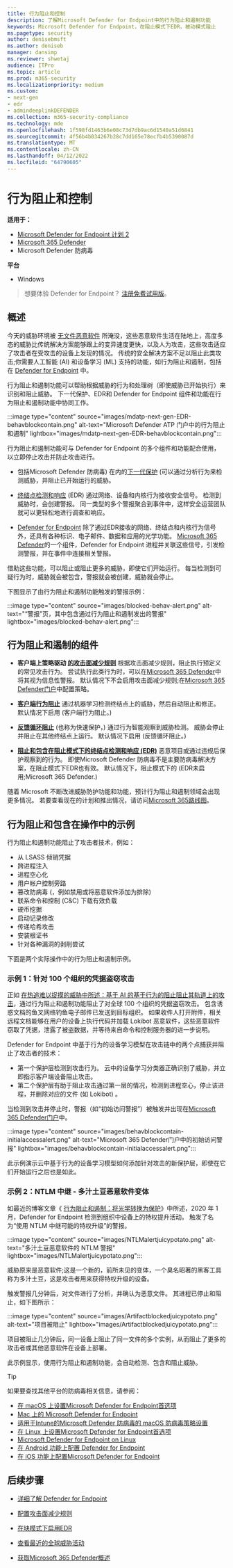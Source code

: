 ```yaml
---
title: 行为阻止和控制
description: 了解Microsoft Defender for Endpoint中的行为阻止和遏制功能
keywords: Microsoft Defender for Endpoint，在阻止模式下EDR，被动模式阻止
ms.pagetype: security
author: denisebmsft
ms.author: deniseb
manager: dansimp
ms.reviewer: shwetaj
audience: ITPro
ms.topic: article
ms.prod: m365-security
ms.localizationpriority: medium
ms.custom:
- next-gen
- edr
- admindeeplinkDEFENDER
ms.collection: m365-security-compliance
ms.technology: mde
ms.openlocfilehash: 1f598fd1463b6e08c73d7db9ac6d1540a51d6841
ms.sourcegitcommit: 4f56b4b034267b28c7dd165e78ecfb4b5390087d
ms.translationtype: MT
ms.contentlocale: zh-CN
ms.lasthandoff: 04/12/2022
ms.locfileid: "64790605"
---
```

# <a name="behavioral-blocking-and-containment"></a>行为阻止和控制

**适用于：**
- [Microsoft Defender for Endpoint 计划 2](https://go.microsoft.com/fwlink/p/?linkid=2154037)
- [Microsoft 365 Defender](https://go.microsoft.com/fwlink/?linkid=2118804)
- Microsoft Defender 防病毒

**平台**
- Windows

> 想要体验 Defender for Endpoint？ [注册免费试用版](https://signup.microsoft.com/create-account/signup?products=7f379fee-c4f9-4278-b0a1-e4c8c2fcdf7e&ru=https://aka.ms/MDEp2OpenTrial?ocid=docs-wdatp-assignaccess-abovefoldlink)。

## <a name="overview"></a>概述

今天的威胁环境被 [无文件恶意软件](/windows/security/threat-protection/intelligence/fileless-threats) 所淹没，这些恶意软件生活在陆地上，高度多态的威胁比传统解决方案能够跟上的变异速度更快，以及人为攻击，这些攻击适应了攻击者在受攻击的设备上发现的情况。 传统的安全解决方案不足以阻止此类攻击;你需要人工智能 (AI) 和设备学习 (ML) 支持的功能，如行为阻止和遏制，包括在 [Defender for Endpoint](/windows/security) 中。

行为阻止和遏制功能可以帮助根据威胁的行为和处理树（即使威胁已开始执行）来识别和阻止威胁。 下一代保护、EDR和 Defender for Endpoint 组件和功能在行为阻止和遏制功能中协同工作。

:::image type="content" source="images/mdatp-next-gen-EDR-behavblockcontain.png" alt-text="Microsoft Defender ATP 门户中的行为阻止和遏制" lightbox="images/mdatp-next-gen-EDR-behavblockcontain.png":::

行为阻止和遏制功能可与 Defender for Endpoint 的多个组件和功能配合使用，以立即停止攻击并防止攻击进行。

- 包括Microsoft Defender 防病毒) 在内的[下一代保护](microsoft-defender-antivirus-in-windows-10.md) (可以通过分析行为来检测威胁，并阻止已开始运行的威胁。

- [终结点检测和响应](overview-endpoint-detection-response.md) (EDR) 通过网络、设备和内核行为接收安全信号。 检测到威胁时，会创建警报。 同一类型的多个警报聚合到事件中，这样安全运营团队就可以更轻松地进行调查和响应。

- [Defender for Endpoint](overview-endpoint-detection-response.md) 除了通过EDR接收的网络、终结点和内核行为信号外，还具有各种标识、电子邮件、数据和应用的光学功能。 [Microsoft 365 Defender](../defender/microsoft-365-defender.md)的一个组件，Defender for Endpoint 进程并关联这些信号，引发检测警报，并在事件中连接相关警报。

借助这些功能，可以阻止或阻止更多的威胁，即使它们开始运行。 每当检测到可疑行为时，威胁就会被包含，警报就会被创建，威胁就会停止。

下图显示了由行为阻止和遏制功能触发的警报示例：

:::image type="content" source="images/blocked-behav-alert.png" alt-text="“警报”页，其中包含通过行为阻止和遏制发出的警报" lightbox="images/blocked-behav-alert.png":::

## <a name="components-of-behavioral-blocking-and-containment"></a>行为阻止和遏制的组件

- **客户端上策略驱动 [的攻击面减少规则](attack-surface-reduction.md)** 根据攻击面减少规则，阻止执行预定义的常见攻击行为。 尝试执行此类行为时，可以在<a href="https://go.microsoft.com/fwlink/p/?linkid=2077139" target="_blank">Microsoft 365 Defender</a>中将其视为信息性警报。 默认情况下不会启用攻击面减少规则;在[Microsoft 365 Defender门户](/microsoft-365/security/defender/microsoft-365-defender)中配置策略。

- **[客户端行为阻止](client-behavioral-blocking.md)** 通过机器学习检测终结点上的威胁，然后自动阻止和修正。 默认情况下启用 (客户端行为阻止。) 

- **[反馈循环阻止](feedback-loop-blocking.md)** (也称为快速保护，) 通过行为智能观察到威胁检测。 威胁会停止并阻止在其他终结点上运行。 默认情况下启用 (反馈循环阻止。) 

- **[阻止和包含在阻止模式下的终结点检测和响应 (EDR)](edr-in-block-mode.md)** 恶意项目或通过违规后保护观察到的行为。 即使Microsoft Defender 防病毒不是主要防病毒解决方案，在阻止模式下EDR也有效。 默认情况下，阻止模式下的 (EDR未启用;Microsoft 365 Defender.) 

随着 Microsoft 不断改进威胁防护功能和功能，预计行为阻止和遏制领域会出现更多情况。 若要查看现在的计划和推出情况，请访问[Microsoft 365路线图](https://www.microsoft.com/microsoft-365/roadmap)。

## <a name="examples-of-behavioral-blocking-and-containment-in-action"></a>行为阻止和包含在操作中的示例

行为阻止和遏制功能阻止了攻击者技术，例如：

- 从 LSASS 倾销凭据
- 跨进程注入
- 进程空心化
- 用户帐户控制旁路
- 篡改防病毒 (，例如禁用或将恶意软件添加为排除) 
- 联系命令和控制 (C&C) 下载有效负载
- 硬币挖掘
- 启动记录修改
- 传递哈希攻击
- 安装根证书
- 针对各种漏洞的剥削尝试

下面是两个实际操作中的行为阻止和遏制示例。

### <a name="example-1-credential-theft-attack-against-100-organizations"></a>示例 1：针对 100 个组织的凭据盗窃攻击

正如 [在热追难以捉摸的威胁中所述：基于 AI 的基于行为的阻止阻止其轨道上的攻击](https://www.microsoft.com/security/blog/2019/10/08/in-hot-pursuit-of-elusive-threats-ai-driven-behavior-based-blocking-stops-attacks-in-their-tracks)，通过行为阻止和遏制功能阻止了对全球 100 个组织的凭据盗窃攻击。 包含诱惑文档的鱼叉网络钓鱼电子邮件已发送到目标组织。 如果收件人打开附件，相关远程文档能够在用户的设备上执行代码并加载 Lokibot 恶意软件，这些恶意软件窃取了凭据，泄露了被盗数据，并等待来自命令和控制服务器的进一步说明。

Defender for Endpoint 中基于行为的设备学习模型在攻击链中的两个点捕获并阻止了攻击者的技术：

- 第一个保护层检测到攻击行为。 云中的设备学习分类器正确识别了威胁，并立即指示客户端设备阻止攻击。
- 第二个保护层有助于阻止攻击通过第一层的情况，检测到进程空心，停止该进程，并删除对应的文件 (如 Lokibot) 。

当检测到攻击并停止时，警报（如“初始访问警报”）被触发并出现在[Microsoft 365 Defender门户](/microsoft-365/security/defender/microsoft-365-defender)中。

:::image type="content" source="images/behavblockcontain-initialaccessalert.png" alt-text="Microsoft 365 Defender门户中的初始访问警报" lightbox="images/behavblockcontain-initialaccessalert.png":::

此示例演示云中基于行为的设备学习模型如何添加针对攻击的新保护层，即使在它们开始运行之后也是如此。

### <a name="example-2-ntlm-relay---juicy-potato-malware-variant"></a>示例 2：NTLM 中继 - 多汁土豆恶意软件变体

如最近的博客文章《 [行为阻止和遏制：将光学转换为保护](https://www.microsoft.com/security/blog/2020/03/09/behavioral-blocking-and-containment-transforming-optics-into-protection)》中所述，2020 年 1 月，Defender for Endpoint 检测到组织中设备上的特权提升活动。 触发了名为“使用 NTLM 中继可能的特权升级”的警报。

:::image type="content" source="images/NTLMalertjuicypotato.png" alt-text="多汁土豆恶意软件的 NTLM 警报" lightbox="images/NTLMalertjuicypotato.png":::

威胁原来是恶意软件;这是一个新的，前所未见的变体，一个臭名昭著的黑客工具称为多汁土豆，这是攻击者用来获得特权升级的设备。

触发警报几分钟后，对文件进行了分析，并确认为恶意文件。 其进程已停止和阻止，如下图所示：

:::image type="content" source="images/Artifactblockedjuicypotato.png" alt-text="项目被阻止"  lightbox="images/Artifactblockedjuicypotato.png":::

项目被阻止几分钟后，同一设备上阻止了同一文件的多个实例，从而阻止了更多的攻击者或其他恶意软件在设备上部署。

此示例显示，使用行为阻止和遏制功能，会自动检测、包含和阻止威胁。

> [!TIP]
> 如果要查找其他平台的防病毒相关信息，请参阅：
> - [在 macOS 上设置Microsoft Defender for Endpoint首选项](mac-preferences.md)
> - [Mac 上的 Microsoft Defender for Endpoint](microsoft-defender-endpoint-mac.md)
> - [适用于Intune的Microsoft Defender 防病毒的 macOS 防病毒策略设置](/mem/intune/protect/antivirus-microsoft-defender-settings-macos)
> - [在 Linux 上设置Microsoft Defender for Endpoint首选项](linux-preferences.md)
> - [Microsoft Defender for Endpoint on Linux](microsoft-defender-endpoint-linux.md)
> - [在 Android 功能上配置 Defender for Endpoint](android-configure.md)
> - [在 iOS 功能上配置Microsoft Defender for Endpoint](ios-configure-features.md)

## <a name="next-steps"></a>后续步骤

- [详细了解 Defender for Endpoint](overview-endpoint-detection-response.md)

- [配置攻击面减少规则](attack-surface-reduction.md)

- [在块模式下启用EDR](edr-in-block-mode.md)

- [查看最近的全球威胁活动](https://www.microsoft.com/wdsi/threats)

- [获取Microsoft 365 Defender概述](../defender/microsoft-365-defender.md)
